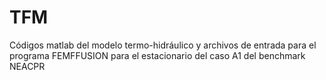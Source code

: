 # TFM
Códigos matlab del modelo termo-hidráulico y archivos de entrada para el programa FEMFFUSION para el estacionario del caso A1 del benchmark NEACPR
